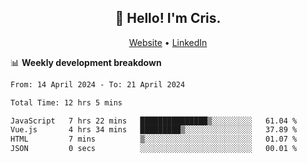 
<h2 align="center">👋 Hello! I'm Cris.</h2>
<p align="center">
  <a href="https://www.criscunas.dev">Website</a> •
  <a href="https://www.linkedin.com/in/cristophercunas/">LinkedIn</a> 
</p>


📊 **Weekly development breakdown**
<!--START_SECTION:waka-->

```txt
From: 14 April 2024 - To: 21 April 2024

Total Time: 12 hrs 5 mins

JavaScript   7 hrs 22 mins   ███████████████▒░░░░░░░░░   61.04 %
Vue.js       4 hrs 34 mins   █████████▒░░░░░░░░░░░░░░░   37.89 %
HTML         7 mins          ▒░░░░░░░░░░░░░░░░░░░░░░░░   01.07 %
JSON         0 secs          ░░░░░░░░░░░░░░░░░░░░░░░░░   00.01 %
```

<!--END_SECTION:waka-->
